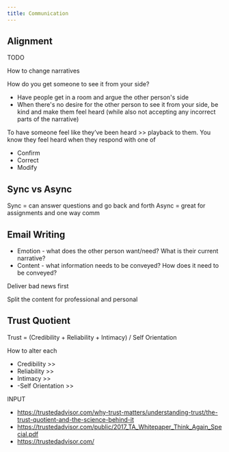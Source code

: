 ```yaml
---
title: Communication
---
```


## Alignment
TODO

How to change narratives

How do you get someone to see it from your side?
- Have people get in a room and argue the other person's side
- When there's no desire for the other person to see it from your side, be kind and make them feel heard (while also not accepting any incorrect parts of the narrative)

To have someone feel like they’ve been heard >> playback to them. You know they feel heard when they respond with one of
- Confirm
- Correct
- Modify


## Sync vs Async
Sync = can answer questions and go back and forth
Async = great for assignments and one way comm

## Email Writing
- Emotion - what does the other person want/need? What is their current narrative?
- Content - what information needs to be conveyed? How does it need to be conveyed?

Deliver bad news first

Split the content for professional and personal

## Trust Quotient
Trust = (Credibility + Reliability + Intimacy) / Self Orientation

How to alter each
- Credibility >>
- Reliability >>
- Intimacy >>
- -Self Orientation >>

INPUT
- https://trustedadvisor.com/why-trust-matters/understanding-trust/the-trust-quotient-and-the-science-behind-it
- https://trustedadvisor.com/public/2017_TA_Whitepaper_Think_Again_Special.pdf
- https://trustedadvisor.com/
